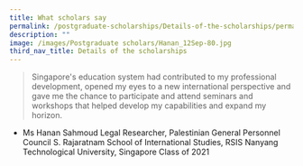 ```yaml
---
title: What scholars say
permalink: /postgraduate-scholarships/Details-of-the-scholarships/permalink
description: ""
image: /images/Postgraduate scholars/Hanan_12Sep-80.jpg
third_nav_title: Details of the scholarships
---
```

> Singapore's education system had contributed to my professional development, opened my eyes to a new international perspective and gave me the chance to participate and attend seminars and workshops that helped develop my capabilities and expand my horizon.

- Ms Hanan Sahmoud
Legal Researcher, Palestinian General Personnel Council
S. Rajaratnam School of International Studies, RSIS
Nanyang Technological University, Singapore
Class of 2021